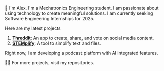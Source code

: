 👋 I'm Alex. I'm a Mechatronics Engineering student. I am passionate about using technology to create meaningful solutions.
I am currently seeking Software Engineering Internships for 2025. 

Here are my latest projects

1. **[Threddit](https://github.com/achonn/Threddit)**: An app to create, share, and vote on social media content.
2. **[STEMplify](https://github.com/achonn/STEMplify)**: A tool to simplify text and files.

Right now, I am developing a podcast platform with AI integrated features.

🧑‍💻 For more projects, visit my repositories. 
